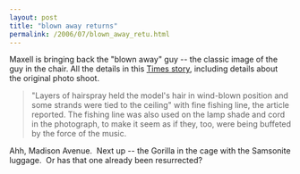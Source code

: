 ```yaml
---
layout: post
title: "blown away returns"
permalink: /2006/07/blown_away_retu.html
---
```


Maxell is bringing back the "blown away" guy -- the classic image of the guy in the chair. All the details in this [Times story](http://www.nytimes.com/2006/07/05/business/media/05adco.html "www.nytimes.com"), including details about the original photo shoot.

> "Layers of hairspray held the model's hair in wind-blown position and some strands were tied to the ceiling" with fine fishing line, the article reported. The fishing line was also used on the lamp shade and cord in the photograph, to make it seem as if they, too, were being buffeted by the force of the music.

Ahh, Madison Avenue.  Next up -- the Gorilla in the cage with the Samsonite luggage.  Or has that one already been resurrected?